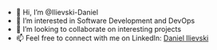 - 👋 Hi, I’m @Ilievski-Daniel
- 👀 I’m interested in Software Development and DevOps
- 💞️ I’m looking to collaborate on interesting projects
- 📫 Feel free to connect with me on LinkedIn: [Daniel Ilievski](https://www.linkedin.com/in/danielilievski/)

<!---
Ilievski-Daniel/Ilievski-Daniel is a ✨ special ✨ repository because its `README.md` (this file) appears on your GitHub profile.
You can click the Preview link to take a look at your changes.
--->
